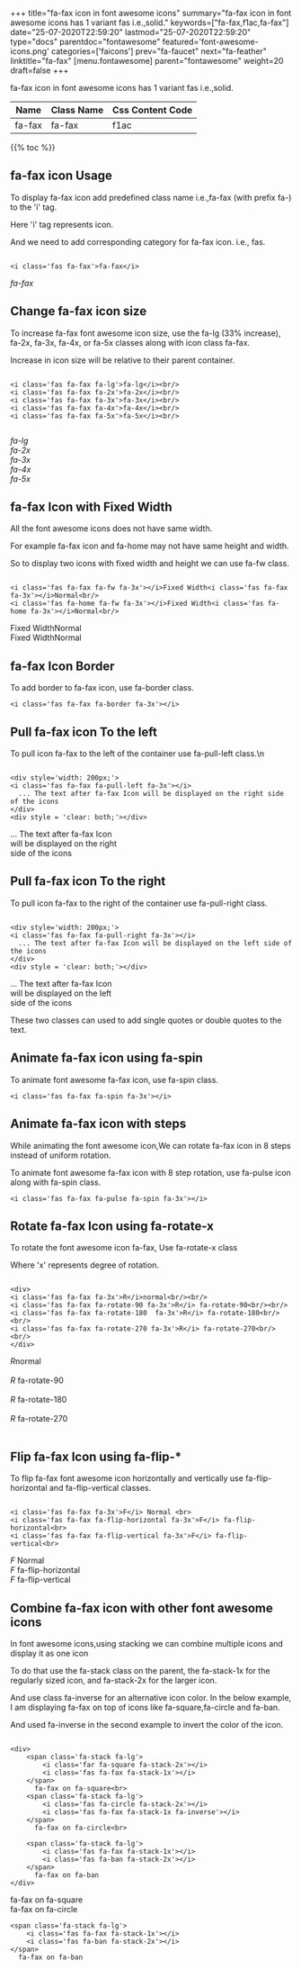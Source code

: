 +++
title="fa-fax icon in font awesome icons"
summary="fa-fax icon in font awesome icons has 1 variant fas i.e.,solid."
keywords=["fa-fax,f1ac,fa-fax"]
date="25-07-2020T22:59:20"
lastmod="25-07-2020T22:59:20"
type="docs"
parentdoc="fontawesome"
featured='font-awesome-icons.png'
categories=['faicons']
prev="fa-faucet"
next="fa-feather"
linktitle="fa-fax"
[menu.fontawesome]
parent="fontawesome"
weight=20
draft=false
+++


fa-fax icon in font awesome icons has 1 variant fas i.e.,solid.

<div class='table-responsive'><table class='table'><thead><tr><th>Name</th><th>Class Name</th><th>Css Content Code</th></tr></thead><tbody><tr><td>fa-fax</td><td>fa-fax</td><td>f1ac</td></tr></tbody></table></div>


{{% toc %}}


## fa-fax icon Usage

To display fa-fax icon add predefined class name i.e.,fa-fax (with prefix fa-) to the 'i' tag.

Here 'i' tag represents icon.

And we need to add corresponding category for fa-fax icon. i.e., fas.


```

<i class='fas fa-fax'>fa-fax</i>
```

<i class='fas fa-fax'>fa-fax</i>




## Change fa-fax icon size
To increase fa-fax font awesome icon size, use the fa-lg (33% increase), fa-2x, fa-3x, fa-4x, or fa-5x classes along with icon class fa-fax.

Increase in icon size will be relative to their parent container. 

```

<i class='fas fa-fax fa-lg'>fa-lg</i><br/>
<i class='fas fa-fax fa-2x'>fa-2x</i><br/>
<i class='fas fa-fax fa-3x'>fa-3x</i><br/>
<i class='fas fa-fax fa-4x'>fa-4x</i><br/>
<i class='fas fa-fax fa-5x'>fa-5x</i><br/>
            
```

<i class='fas fa-fax fa-lg'>fa-lg</i><br/>
<i class='fas fa-fax fa-2x'>fa-2x</i><br/>
<i class='fas fa-fax fa-3x'>fa-3x</i><br/>
<i class='fas fa-fax fa-4x'>fa-4x</i><br/>
<i class='fas fa-fax fa-5x'>fa-5x</i><br/>
            



## fa-fax Icon with Fixed Width 

All the font awesome icons does not have same width.

For example fa-fax icon and fa-home may not have same height and width.

So to display two icons with fixed width and height we can use fa-fw class.


```

<i class='fas fa-fax fa-fw fa-3x'></i>Fixed Width<i class='fas fa-fax fa-3x'></i>Normal<br/>
<i class='fas fa-home fa-fw fa-3x'></i>Fixed Width<i class='fas fa-home fa-3x'></i>Normal<br/>
```

<i class='fas fa-fax fa-fw fa-3x'></i>Fixed Width<i class='fas fa-fax fa-3x'></i>Normal<br/>
<i class='fas fa-home fa-fw fa-3x'></i>Fixed Width<i class='fas fa-home fa-3x'></i>Normal<br/>



## fa-fax Icon Border 

To add border to fa-fax icon, use fa-border class.


```
<i class='fas fa-fax fa-border fa-3x'></i>

```
<i class='fas fa-fax fa-border fa-3x'></i>





## Pull fa-fax icon To the left

To pull icon fa-fax to the left of the container use fa-pull-left class.\n

```

<div style='width: 200px;'>
<i class='fas fa-fax fa-pull-left fa-3x'></i>
  ... The text after fa-fax Icon will be displayed on the right side of the icons
</div>
<div style = 'clear: both;'></div>
```

<div style='width: 200px;'>
<i class='fas fa-fax fa-pull-left fa-3x'></i>
  ... The text after fa-fax Icon will be displayed on the right side of the icons
</div>
<div style = 'clear: both;'></div>




## Pull fa-fax icon To the right
To pull icon fa-fax to the right of the container use fa-pull-right class.

```

<div style='width: 200px;'>
<i class='fas fa-fax fa-pull-right fa-3x'></i>
  ... The text after fa-fax Icon will be displayed on the left side of the icons
</div>
<div style = 'clear: both;'></div>
```

<div style='width: 200px;'>
<i class='fas fa-fax fa-pull-right fa-3x'></i>
  ... The text after fa-fax Icon will be displayed on the left side of the icons
</div>
<div style = 'clear: both;'></div>

These two classes can used to add single quotes or double quotes to the text.


## Animate fa-fax icon using fa-spin
To animate font awesome fa-fax icon, use fa-spin class.

```
<i class='fas fa-fax fa-spin fa-3x'></i>
```
<i class='fas fa-fax fa-spin fa-3x'></i>




## Animate fa-fax icon with steps
While animating the font awesome icon,We can rotate fa-fax icon in 8 steps instead of uniform rotation.

To animate font awesome fa-fax icon with 8 step rotation, use fa-pulse icon along with fa-spin class.


```
<i class='fas fa-fax fa-pulse fa-spin fa-3x'></i>

```
<i class='fas fa-fax fa-pulse fa-spin fa-3x'></i>





## Rotate fa-fax Icon using fa-rotate-x
To rotate the font awesome icon fa-fax, Use fa-rotate-x class

Where 'x' represents degree of rotation.


```

<div>
<i class='fas fa-fax fa-3x'>R</i>normal<br/><br/>
<i class='fas fa-fax fa-rotate-90 fa-3x'>R</i> fa-rotate-90<br/><br/> 
<i class='fas fa-fax fa-rotate-180  fa-3x'>R</i> fa-rotate-180<br/><br/> 
<i class='fas fa-fax fa-rotate-270 fa-3x'>R</i> fa-rotate-270<br/><br/>
</div>
```

<div>
<i class='fas fa-fax fa-3x'>R</i>normal<br/><br/>
<i class='fas fa-fax fa-rotate-90 fa-3x'>R</i> fa-rotate-90<br/><br/> 
<i class='fas fa-fax fa-rotate-180  fa-3x'>R</i> fa-rotate-180<br/><br/> 
<i class='fas fa-fax fa-rotate-270 fa-3x'>R</i> fa-rotate-270<br/><br/>
</div>




## Flip fa-fax Icon using fa-flip-*
To flip fa-fax font awesome icon horizontally and vertically use fa-flip-horizontal and fa-flip-vertical classes. 

```

<i class='fas fa-fax fa-3x'>F</i> Normal <br>
<i class='fas fa-fax fa-flip-horizontal fa-3x'>F</i> fa-flip-horizontal<br>
<i class='fas fa-fax fa-flip-vertical fa-3x'>F</i> fa-flip-vertical<br>
```

<i class='fas fa-fax fa-3x'>F</i> Normal <br>
<i class='fas fa-fax fa-flip-horizontal fa-3x'>F</i> fa-flip-horizontal<br>
<i class='fas fa-fax fa-flip-vertical fa-3x'>F</i> fa-flip-vertical<br>




## Combine fa-fax icon with other font awesome icons
In font awesome icons,using stacking we can combine multiple icons and display it as one icon 

To do that use the fa-stack class on the parent, the fa-stack-1x for the regularly sized icon, and fa-stack-2x for the larger icon.

And use class fa-inverse for an alternative icon color. 
In the below example, I am displaying fa-fax on top of icons like fa-square,fa-circle and fa-ban.

And used fa-inverse in the second example to invert the color of the icon.

```

<div>
    <span class='fa-stack fa-lg'>
        <i class='far fa-square fa-stack-2x'></i>
        <i class='fas fa-fax fa-stack-1x'></i>
    </span>
      fa-fax on fa-square<br>
    <span class='fa-stack fa-lg'>
        <i class='fas fa-circle fa-stack-2x'></i>
        <i class='fas fa-fax fa-stack-1x fa-inverse'></i>
    </span>
      fa-fax on fa-circle<br>

    <span class='fa-stack fa-lg'>
        <i class='fas fa-fax fa-stack-1x'></i>
        <i class='fas fa-ban fa-stack-2x'></i>
    </span>
      fa-fax on fa-ban
</div>
```

<div>
    <span class='fa-stack fa-lg'>
        <i class='far fa-square fa-stack-2x'></i>
        <i class='fas fa-fax fa-stack-1x'></i>
    </span>
      fa-fax on fa-square<br>
    <span class='fa-stack fa-lg'>
        <i class='fas fa-circle fa-stack-2x'></i>
        <i class='fas fa-fax fa-stack-1x fa-inverse'></i>
    </span>
      fa-fax on fa-circle<br>

    <span class='fa-stack fa-lg'>
        <i class='fas fa-fax fa-stack-1x'></i>
        <i class='fas fa-ban fa-stack-2x'></i>
    </span>
      fa-fax on fa-ban
</div>






